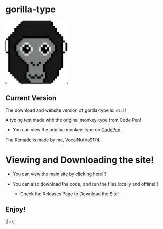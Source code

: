 # gorilla-type
![gorilla-icon](gorilla-icon.png)


## Current Version
The download and website version of gorilla-type is: `v1.4`!

A typing test made with the original monkey-type from Code Pen!

- You can view the original monkey-type on [CodePen](https://codepen.io/Miodec/pen/wvaQQRR/).

The Remade is made by me, VocalNutria9174.

# Viewing and Downloading the site!
- You can view the main site by clicking [here](https://vocalnutria9174.github.io/gorilla-type/)!!!

- You can also download the code, and run the files locally and offline!!!
  - Check the Releases Page to Download the Site!
## Enjoy!
[|=)]
